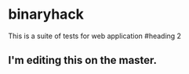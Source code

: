 # binaryhack
This is a suite of tests for web application
#heading 2<h2>

I'm editing this on the master.

